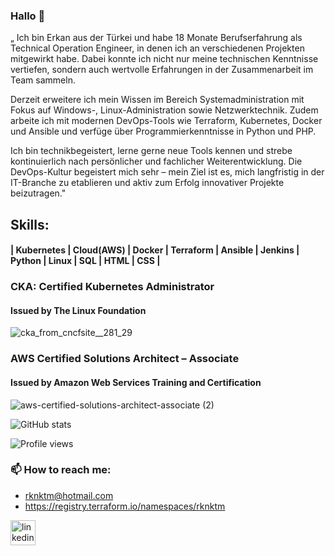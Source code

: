 ### Hallo 👋
„
Ich bin Erkan aus der Türkei und habe 18 Monate Berufserfahrung als Technical Operation Engineer, in denen ich an verschiedenen Projekten mitgewirkt habe. Dabei konnte ich nicht nur meine technischen Kenntnisse vertiefen, sondern auch wertvolle Erfahrungen in der Zusammenarbeit im Team sammeln.

Derzeit erweitere ich mein Wissen im Bereich Systemadministration mit Fokus auf Windows-, Linux-Administration sowie Netzwerktechnik. Zudem arbeite ich mit modernen DevOps-Tools wie Terraform, Kubernetes, Docker und Ansible und verfüge über Programmierkenntnisse in Python und PHP.

Ich bin technikbegeistert, lerne gerne neue Tools kennen und strebe kontinuierlich nach persönlicher und fachlicher Weiterentwicklung. Die DevOps-Kultur begeistert mich sehr – mein Ziel ist es, mich langfristig in der IT-Branche zu etablieren und aktiv zum Erfolg innovativer Projekte beizutragen."

## Skills: 
#### | Kubernetes | Cloud(AWS) | Docker | Terraform | Ansible | Jenkins | Python | Linux | SQL | HTML | CSS |

### CKA: Certified Kubernetes Administrator
#### Issued by The Linux Foundation

![cka_from_cncfsite__281_29](https://user-images.githubusercontent.com/93790536/206298182-5e74fefe-386a-4376-a987-1657eec7ad53.png)



### AWS Certified Solutions Architect – Associate
#### Issued by Amazon Web Services Training and Certification

![aws-certified-solutions-architect-associate (2)](https://user-images.githubusercontent.com/93790536/184683869-1e00194e-082c-4771-ad16-1bc0a210eaae.png)



  


![GitHub stats](https://github-readme-stats.vercel.app/api?username=rknktm&show_icons=true)  

![Profile views](https://gpvc.arturio.dev/rknktm)  
### 📫 How to reach me: 
- rknktm@hotmail.com 
- https://registry.terraform.io/namespaces/rknktm


[<img src='https://cdn.jsdelivr.net/npm/simple-icons@3.0.1/icons/linkedin.svg' alt='linkedin' height='40'>](https://www.linkedin.com/in/rknktm/)

